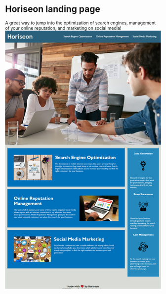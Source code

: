 # Horiseon landing page
A great way to jump into the optimization of search engines, management of your online reputation, and marketing on social media!
![Screenshot](Horiseon.png)
